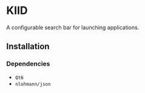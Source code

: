 # KIID
A configurable search bar for launching applications.

## Installation

### Dependencies
* `Qt6`
* `nlohmann/json`

